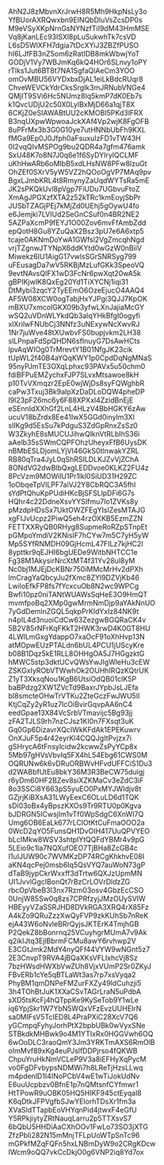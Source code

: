 AhN2J8zMbvnXrJrwH8R5Mh9HkpNsLy3o
YfBUorAXRQwxbn9EINQbDluVsZcsDP0s
M9eVSyXKpNrnGsNYNzfTiI9dM43HmMSE
Vq8jKanLEc93ISXl8pLuSukwhTk7csVD
L6sD5WlXFH7dgia7tDcXYiJ3ZBZfPUSO
hI6LJfFB3nZ5om6zRatIDB8mkWbwjYoT
GODjV1Vy7WBJmKq6kQ4HOr6SLnvy1oPY
rTlks1Jut6BT8t7NA1SgfaQlAeCm3YOO
omOvMBU56VYDxbxDjAL1eiLkBdcRUqr8
ChveWEVCkYdrCksSrgIk3mJRNubVNGe4
QMjIT9SVi6Hc5NUmz8lq5kmP7dK0Eb7s
k1QvcUDjU2c50X0LylBxMjD66a1qjT8X
6CKjZ0eSIAWABtUU2cKMOBI5PKd3lFRX
B3nqUXpwWpwoaJckXAf4Vp2wjK8FgOFB
8uPFrMx3b3G0G10ye7utHNNbUbFh9KXL
fMGa9Ep0J0Jfph0aFsuxuIzFD1vTW43H
0I2vqQIvMSPOg9bu2QDR4a7gfm476amk
SxU48K7o8N7J0q6e1f6SyDYIrylQCLMF
uKhHwARb6oMIbB5xdLHsNW8PFw8lzuGt
OhZEf0SXrV5yW5VZ2hQOoOgVP7MAq9pv
BgxLJmbKRL4t8RmynyZaUqdWYTsRa5mE
JK2sPKQkUvl8pVgp7FiUDu7UGbvuFtoZ
XmAgJPGXzfXTA2z52kTRc1kmEoyjSbPr
JUSbTZAGjPEj7kMjZd0UEhj5gOywU4fo
e6Jemjki7LVIUd2SeGnCSuf0n4BR2NE2
5AZPaXcmP9fEYJ1O00Zov6mvFfAmbZdd
epQotH8Gu8YZuQaX2Bsz3pU7e6A6xtp5
tcaje0AKNmDoYwA1GWfsl2VgZmcqhNgd
vrjTZgnwJTYNpX6ddKYtd0wGzW0nBiiV
Miwekz6IU1AigG17vwlsSGrSNRSyg799
uFEusagDa7wV5RKBjMzLufGKk3SpeoVQ
9evtNAvsQIFX1wD3FcNr6pwXqt20wA5k
gBPIKjwIK8QxEg20Yd1TiXYCNj1iqi31
DtMybi3zqcY2TyEEmO6OzeEjucO4AAQ4
AF5W08XCW0ogTabjHxYJPgi3QJJ7KpOK
mBXU7xmcoIGKX09b3yfwLXnJajiaMcGY
wSQ2uVDnWLYkdQb3alqYHkBfgI0ogyfi
xlXrilwFNUbCj3NNfz3uNExywNcXwvRJ
1Nr7juWve48tXUwbvFS0bupjvkm2LH38
slLPnpaFdSpQHDN6sfInuyG7DsAwHCts
lpvAqWIOg0TrMrevtY1B01NfgJK23cik
tUpWL2f40B4aYQqKWY1p0CpdDqNgMNaS
95nyPJmTE3OXqLphxc93PAVx5u50chm0
fdiBFPuEMZychxFJP7SLvxMtsawoe8kH
p10TvVXmqzr2EpE0wjWjDs8syFQWghbR
caPw3Txuj3Bk9aIpXzDaDLoDQW4pheDP
I9l23pF26mc6y6F88XPXxl4ZzidBnEjE
eSEnnIdXXhGf2LnL4HLzV4BbHGKY6zAw
ucuV18bZrdx8Ee41IwX5GGd0inylm3XI
slIKg9d5EsSu7kPdguS3ZdGpRnxZsSz0
W3ZkyhE8sMUCUJihwQlknVtRLbIhS36i
aAelb35sSWmCQPFOhzUheyxFfB6UysDK
nBMbESLDjomLYjVI46GkS0tlnwakYZRL
RB80qTra4JyL0qShRSILDLKJZvVjZChA
8ONdVG2dwBlbQxgLEDDvoe0KLKZ2FU4z
8PcVzm9MOWilU1Pr1lkl0SiUD31H29ZC
1oObqeTpVlLPF7aiVJ2Y8CbRQC3A5fhl
sYdPtQhuKpPUdiHKcBjSFSLlpDFi6G7s
HQhr4c22DdneXsvYYSIfmu7lo1ZVKs8y
pMzdpHDsSx7UktOWZFEgYIslZesMTAJG
xgFIJvUcpz2PiwQ5eh4rzOXKB5EzmZZN
FETTXXRyQB0RHyg8SupmeRoRZpSTnpEt
pGMpoYmdiV2KNisIF7hCYw7m5C7yH5yW
Mp5SYfRNMDH09GjHcmL47FILz7kjHC2l
8ypttkr9qEJHI6bgUEDe9WitbNHTCC1e
Fg38M1AkysirNrcXtMT4f31Yv28ul8yM
Nc0bj1MJEjDcKBNr750iMMcMrHv2dPXh
lmCragYaQbcyJu2fXmc8ZYl9DZVjKb46
LwiloEfkFP8fs7fYcxcuOb8N2wc9WPCg
Bwfi10pz0niTANtWUAWsSqHeE3O9HmQT
mvmfpoBq2XMp0gwMrmNmDjp9aYAkNnUO
7yGdDemInZGQL5qkpPrKldYxIz84NK9t
n4pIL4d3nuoiCdCw63ZezgwBGQRaCK4v
5B2V85rNFrKqFKkT2HWK3rwD4K0GT8HU
4LWlLmGxgYdappO7xaOcF91oXhHvp13N
atMOpwEUzPTALdn6bUL4PCU1jUScyKre
b08B1Dqz5kE1RLL8OHHgOA5J7HGgzktG
hMWC5stp3dktUCvQWsYwJIgWleHu3cEW
ZSKGxIyRObVTWwhOk2OUHhIRQzKQtrUK
Z1yT3XksqNou1KgB6UtsiOdQB01cIK5P
baBPdzg2XW1ZVcTd9BaxrJYpbJsLJEfa
bI8smcteOHwTrVTKu2ZteGczFwJWU5Il
KtjCqZy2yR1uz7IcOiBvirGqvpAA6nC4
eedGpae13X84VcSrbVTmavijc5Bg93jj
zFA2TJLS9rh7nzCJsz1KI0n7FXsqt3uK
Gq0Gp6DizavrXQcIWkKFdAk1EPEKuwrv
OnXJuF5p4r42eyrKl4CQQJgItPvjzx7i
gSHrycA6tFnsylcidw2kcwwZsPyYCp8x
5Mb97gHVsVbvIq5FX4hL54Ebg61CWS0M
OQRUNw6k6vDRuORBWvHFvdUFFCiS1Du3
d2WABbfUtEu8bkY36M3R3BeCW75dulgj
r6yDm60HF2BZev8siXZKMaCv3eZdC3iF
8o3SSCi8Y663pS5yuEO0PxMYJWIdjv8t
GZjrjKiBXsA31LWyEexC6OLuLD6d1TQK
sDi03oBx4yBpszKXOs9Tr9RTU0p0Kgva
bJDRGN5ICwsjIm1vTf0WpSdgC6XnWI7Q
Umg6OB6EaLk677rLClOtKtCuFmaOOO2a
0WcD2qYO5FunsQH1DvOIH417UuQPVYEO
bLcIMkw8WSV3shtplYtQQFdYBMr4v9pG
5LEio9c1Ia7NQXufOEO7TjBHa8ZcGB4c
I1uIJUW90c7WVMKzDP74RCgKhkhvE08I
aKN4qcPej0msb6Iq5QsVYQ7auWoN73gP
dTaB9jypCkrWxxff3dTrtw6QXJzUpmMN
UI1JvvlGgcIBonQt7rBzCrLOVrDldzZG
rbcOpVbeB3I3nx7Rzm03osv4GbzEcCSO
0UnjW85Sw0q8zs7CPRfzyjJMzOUySVIW
HBEyyVZaSSRJHD8DVkRGA3XRQ4rX85Fz
A4kZo9QRuZzzXwQyFVP9zkKUhSb7nReK
ejA43W6oNvIeBRrQyjsJKTErK4TmjhGB
P2QekZ8bBonrnq25VCuyhgrMUmA7v9Ak
q2ikIJtq3EjlBbrmFCMu8awY6rvhwp2V
E3CGtJmk2MdY4nyQFf44VYW9wNGnt5z7
2E3CnvpT9RVA4jBQaXKsVFLIxhcVj8Sz
7bzHWsdHWXbVwZUh8VjxVUmP2Sr0ZKyJ
FBvERb1cYe5qBTLaWt3as7rp7xsVyqa2
PhyBM1qmDNPeFMZurFXZy49ldCuhzji5
3h4TOhBtJuK1XXaCSvTAGrLraN5uPdbA
sXD5tsKcFj4hQTppKe9KySeTob9Y1wLe
iq6YpjSkr1W7YbN5WQxVFzEvzUUHEIrN
sa0MIFsV5TcIED8L4PraPXiC28XcV7Q6
yGCmpqFyhyJorhPtX2bpbUBk0wVyxSNe
STBkdkMHBwk9o4M1YTIxRx0HGGVwh6OQ
6wOoDLC3raoQmY3Jm3YRKTmAXS6RmOlB
oImMvf89xKg4euPJslfDDPjrso4fQKWB
ChpuYruHkNmVCLeP9V3a8iEFHyXqPycM
vo0FgDFvbypsNDMWi7h8LReTjHzsLLwq
m4pdenlD1I4INoPCbV4wE1wTiJokUdNv
E6uuUcpbzv0BfnE1p7nQMtsnfCYfmwr1
HtTPowR9uOBK05HQ5HIKF945ctEyqal8
K6qDtkJFPVgfbSJwYElorhTDsXr1fm3a
XVaSldTTapbEoVHYqnPid4jtwxF4eGfU
Y5RPkjiytyZRtNauqLarru2p5TTXsvS7
6bQbU5HHDiAaCXhOOv1FwLo73SO3jXTG
ZfzPbIi282N15mMnjTFLpUoWTpSnTc96
mGPkfMZqFQFn5hxLNBmDyW9o2CRgKDcw
IWcm9oQQ7vkCcDkjO0g6VNP2iq8Yd7ox

